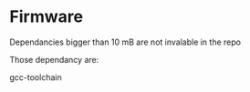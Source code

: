 Firmware
========

Dependancies bigger than 10 mB are not invalable in the repo

Those dependancy are:

gcc-toolchain
